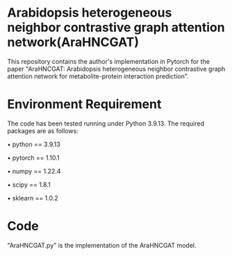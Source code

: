 Arabidopsis heterogeneous neighbor contrastive graph attention network(AraHNCGAT)
====
This repository contains the author's implementation in Pytorch for the paper "AraHNCGAT: Arabidopsis heterogeneous neighbor contrastive graph attention network for metabolite-protein interaction prediction".

Environment Requirement
===
The code has been tested running under Python 3.9.13. The required packages are as follows:

•	python == 3.9.13

•	pytorch == 1.10.1

•	numpy == 1.22.4

•	scipy == 1.8.1

•	sklearn == 1.0.2

Code
===
"AraHNCGAT.py" is the implementation of the AraHNCGAT model.

